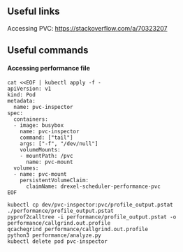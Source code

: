 ## Useful links

Accessing PVC: https://stackoverflow.com/a/70323207

## Useful commands

#### Accessing performance file

```
cat <<EOF | kubectl apply -f -
apiVersion: v1
kind: Pod
metadata:
  name: pvc-inspector
spec:
  containers:
  - image: busybox
    name: pvc-inspector
    command: ["tail"]
    args: ["-f", "/dev/null"]
    volumeMounts:
    - mountPath: /pvc
      name: pvc-mount
  volumes:
  - name: pvc-mount
    persistentVolumeClaim:
      claimName: drexel-scheduler-performance-pvc
EOF
```

```
kubectl cp dev/pvc-inspector:pvc/profile_output.pstat ./performance/profile_output.pstat
pyprof2calltree -i performance/profile_output.pstat -o performance/callgrind.out.profile
qcachegrind performance/callgrind.out.profile
python3 performance/analyze.py
kubectl delete pod pvc-inspector
```
